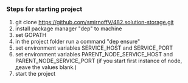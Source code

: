 ### Steps for starting project
1) git clone https://github.com/smirnoffV/482.solution-storage.git
2) install package manager "dep" to machine
3) set GOPATH
4) in the project folder run a command "dep ensure"
5) set environment variables SERVICE_HOST and SERVICE_PORT
6) set environment variables PARENT_NODE_SERVICE_HOST and PARENT_NODE_SERVICE_PORT (if you start first instance of node, дeave the values blank.)
6) start the project